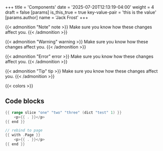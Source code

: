 +++
title = 'Components'
date = '2025-07-20T12:13:19-04:00'
weight = 4
draft = false
[params]
  is_this_true = true
  key-value-pair = 'this is the value'
  [params.author]
    name = 'Jack Frost'
+++


<!-- {{< hugo-vals >}} -->

<!-- {{< page-methods >}} -->

<!-- ## Resource methods -->

<!-- {{< resource >}} -->

{{< admonition "Note" note >}}
Make sure you know how these changes affect you.
{{< /admonition >}}

{{< admonition "Warning" warning >}}
Make sure you know how these changes affect you.
{{< /admonition >}}

{{< admonition "Error" error >}}
Make sure you know how these changes affect you.
{{< /admonition >}}

{{< admonition "Tip" tip >}}
Make sure you know how these changes affect you.
{{< /admonition >}}



{{< colors >}}

## Code blocks

```go
{{ range slice "one" "two" "three" (dict "test" 1) }}
    <p>{{ . }}</p>
{{ end }}

// rebind to page
{{ with .Page }}
    <p>{{ . }}</p>
{{ end }}
```